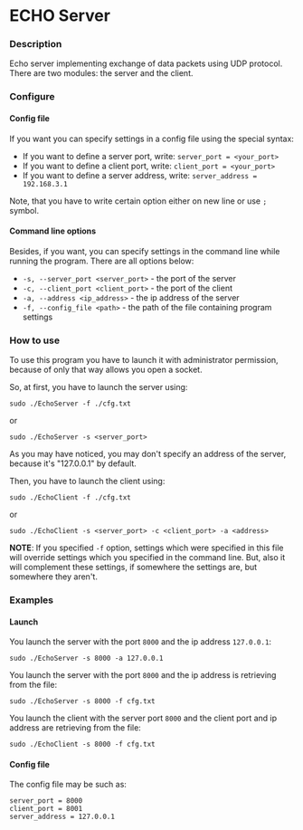 # ECHO Server

### Description

Echo server implementing exchange of data packets using UDP protocol.
There are two modules: the server and the client.

### Configure

#### Config file

If you want you can specify settings in a config file using the special syntax:
* If you want to define a server port, write: `server_port = <your_port>
`
* If you want to define a client port, write: `client_port = <your_port>`
* If you want to define a server address, write: `server_address = 192.168.3.1`

Note, that you have to write certain option either on new line or use `;` symbol.

#### Command line options

Besides, if you want, you can specify settings in the command line while running the program.
There are all options below:

* `-s, --server_port <server_port>` - the port of the server
* `-c, --client_port <client_port>` - the port of the client
* `-a, --address <ip_address>` - the ip address of the server
* `-f, --config_file <path>` - the path of the file containing program settings

### How to use

To use this program you have to launch it with administrator permission, because of only that way allows you
open a socket.

So, at first, you have to launch the server using:
```shell script
sudo ./EchoServer -f ./cfg.txt
```
or 
```shell script
sudo ./EchoServer -s <server_port>
```

As you may have noticed, you may don't specify an address of the server, because it's "127.0.0.1" by default.

Then, you have to launch the client using:
```shell script
sudo ./EchoClient -f ./cfg.txt
```
or
```shell script
sudo ./EchoClient -s <server_port> -c <client_port> -a <address>
```

**NOTE**: If you specified `-f` option, settings which were specified in this file will override settings which you 
specified in the command line. But, also it will complement these settings, if somewhere the settings are, but somewhere they aren't.

### Examples

#### Launch

You launch the server with the port `8000` and the ip address `127.0.0.1`:
```shell script
sudo ./EchoServer -s 8000 -a 127.0.0.1
```
You launch the server with the port `8000` and the ip address is retrieving from the file:
```shell script
sudo ./EchoServer -s 8000 -f cfg.txt
```
You launch the client with the server port `8000` and the client port and ip address are retrieving from the file:
```shell script
sudo ./EchoClient -s 8000 -f cfg.txt
```

#### Config file
The config file may be such as:
```text
server_port = 8000 
client_port = 8001
server_address = 127.0.0.1
```